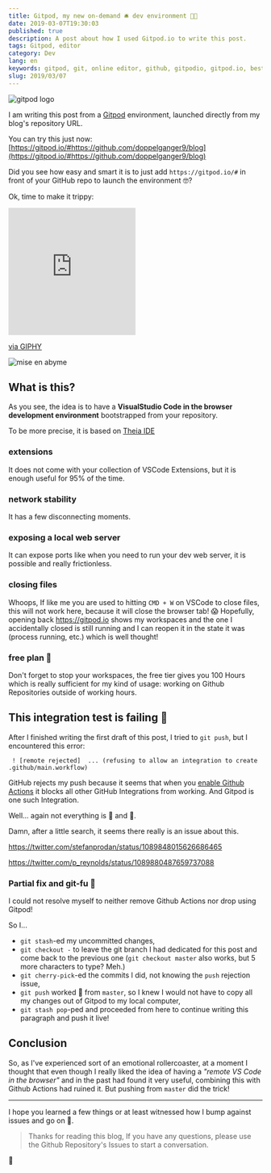 ```yaml
---
title: Gitpod, my new on-demand 🛎 dev environment 👨‍💻
date: 2019-03-07T19:30:03
published: true
description: A post about how I used Gitpod.io to write this post.
tags: Gitpod, editor
category: Dev
lang: en
keywords: gitpod, git, online editor, github, gitpodio, gitpod.io, best online ide, awesome online ide, editor, visual studio code, vscode, vs code, theia
slug: 2019/03/07
---
```


<script>
  import AddTwitterWidgetScript from '$lib/components/AddTwitterWidgetScript.svelte';
</script>

<AddTwitterWidgetScript />

![gitpod logo](/Gitpod-ddd.svg)

I am writing this post from a [Gitpod](https://gitpod.io) environment, launched directly from my blog's repository URL.

You can try this just now: [https://gitpod.io/#https://github.com/doppelganger9/blog](https://gitpod.io/#https://github.com/doppelganger9/blog)

Did you see how easy and smart it is to just add `https://gitpod.io/#` in front of your GitHub repo to launch the environment 🤓?

Ok, time to make it trippy:

<div style="width:50%;height:0;padding-bottom:50%;position:relative;"><iframe title="hail-hypnotoad" src="https://giphy.com/embed/rou0CTAp6Z8VW" width="100%" height="100%" style="position:absolute" frameBorder="0" class="giphy-embed" allowFullScreen></iframe></div><p><a href="https://giphy.com/gifs/hail-hypnotoad-rou0CTAp6Z8VW">via GIPHY</a></p>

![mise en abyme](/screenshot.png)

## What is this?

As you see, the idea is to have a **VisualStudio Code in the browser development environment** bootstrapped from your repository.

To be more precise, it is based on [Theia IDE](https://www.theia-ide.org/)

### extensions

It does not come with your collection of VSCode Extensions, but it is enough useful for 95% of the time.

### network stability

It has a few disconnecting moments.

### exposing a local web server

It can expose ports like when you need to run your dev web server, it is possible and really frictionless.

### closing files

Whoops, If like me you are used to hitting `CMD + W` on VSCode to close files, this will not work here, because it will close the browser tab! 😱
Hopefully, opening back https://gitpod.io shows my workspaces and the one I accidentally closed is still running and I can reopen it in the state it was (process running, etc.) which is well thought!

### free plan 💸

Don't forget to stop your workspaces, the free tier gives you 100 Hours which is really sufficient for my kind of usage: working on Github Repositories outside of working hours.

## This integration test is failing 🤭

After I finished writing the first draft of this post, I tried to `git push`, but I encountered this error:
```
 ! [remote rejected]  ... (refusing to allow an integration to create .github/main.workflow)
```

GitHub rejects my push because it seems that when you [enable Github Actions](/2019/03/06) it blocks all other GitHub Integrations from working. And Gitpod is one such Integration.

Well... again not everything is 🌈 and 🦄.

Damn, after a little search, it seems there really is an issue about this.

https://twitter.com/stefanprodan/status/1089848015626686465

https://twitter.com/p_reynolds/status/1089880487659737088

### Partial fix and git-fu 🥋

I could not resolve myself to neither remove Github Actions nor drop using Gitpod!

So I...

- `git stash`-ed my uncommitted changes,
- `git checkout -` to leave the git branch I had dedicated for this post and come back to the previous one (`git checkout master` also works, but 5 more characters to type? Meh.)
- `git cherry-pick`-ed the commits I did, not knowing the `push` rejection issue,
- `git push` worked 🎉 from `master`, so I knew I would not have to copy all my changes out of Gitpod to my local computer,
- `git stash pop`-ped and proceeded from here to continue writing this paragraph and push it live!

## Conclusion

So, as I've experienced sort of an emotional rollercoaster,
at a moment I thought that even though I really liked the idea of having a *"remote VS Code in the browser"* and in the past had found it very useful,
combining this with Github Actions had ruined it. But pushing from `master` did the trick!

---

I hope you learned a few things or at least witnessed how I bump against issues and go on 🤣.

> Thanks for reading this blog, If you have any questions, please use the Github Repository's Issues to start a conversation.

👋
